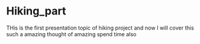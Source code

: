 # Hiking_part
THis is the first presentation topic of hiking project and now I will cover this such a amazing thought of amazing spend time also
